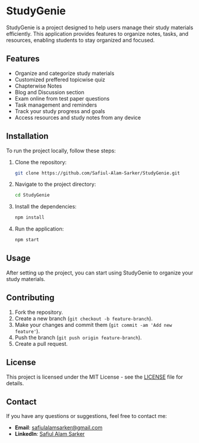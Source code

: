 # StudyGenie

StudyGenie is a project designed to help users manage their study materials efficiently. This application provides features to organize notes, tasks, and resources, enabling students to stay organized and focused.

## Features

- Organize and categorize study materials
- Customized preffered topicwise quiz 
- Chapterwise Notes
- Blog and Discussion section
- Exam online from test paper questions
- Task management and reminders
- Track your study progress and goals
- Access resources and study notes from any device

## Installation

To run the project locally, follow these steps:

1. Clone the repository:

    ```bash
    git clone https://github.com/Safiul-Alam-Sarker/StudyGenie.git
    ```

2. Navigate to the project directory:

    ```bash
    cd StudyGenie
    ```

3. Install the dependencies:

    ```bash
    npm install
    ```

4. Run the application:

    ```bash
    npm start
    ```

## Usage

After setting up the project, you can start using StudyGenie to organize your study materials. 

## Contributing

1. Fork the repository.
2. Create a new branch (`git checkout -b feature-branch`).
3. Make your changes and commit them (`git commit -am 'Add new feature'`).
4. Push the branch (`git push origin feature-branch`).
5. Create a pull request.

## License

This project is licensed under the MIT License - see the [LICENSE](LICENSE) file for details.

## Contact

If you have any questions or suggestions, feel free to contact me:

- **Email**: safiulalamsarker@gmail.com
- **LinkedIn**: [Safiul Alam Sarker](https://www.linkedin.com/in/safiul-alam-sarker)

